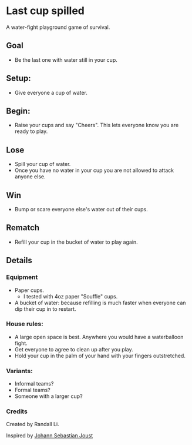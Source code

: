# Last cup spilled

A water-fight playground game of survival. 

## Goal
* Be the last one with water still in your cup. 

## Setup:
* Give everyone a cup of water.

## Begin:
* Raise your cups and say "Cheers". This lets everyone know you are ready to play.

## Lose
* Spill your cup of water.
* Once you have no water in your cup you are not allowed to attack anyone else.

## Win
* Bump or scare everyone else's water out of their cups.

## Rematch
* Refill your cup in the bucket of water to play again.

## Details

### Equipment
* Paper cups.
    * I tested with 4oz paper "Souffle" cups.
* A bucket of water: because refilling is much faster when everyone can dip their cup in to restart.

### House rules: 
* A large open space is best. Anywhere you would have a waterballoon fight.
* Get everyone to agree to clean up after you play.
* Hold your cup in the palm of your hand with your fingers outstretched.

### Variants:
* Informal teams?
* Formal teams?
* Someone with a larger cup?

### Credits
Created by Randall Li.

Inspired by [Johann Sebastian Joust](http://www.jsjoust.com/)
